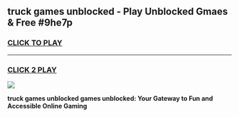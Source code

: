
## truck games unblocked - Play Unblocked Gmaes & Free #9he7p
<h3>
<a href="https://news.freeplayer.one?title=truck_games_unblocked&ref=26F">CLICK TO PLAY</a></h3>
<hr>

<h3>
<a href="https://news.freeplayer.one?title=truck_games_unblocked&ref=26F">CLICK 2 PLAY</a>
  
</h3>

<a href="https://news.freeplayer.one?title=truck_games_unblocked&ref=26F/"><img src="https://clearcache.store/games.png"></a>


**truck games unblocked games unblocked: Your Gateway to Fun and Accessible Online Gaming**
